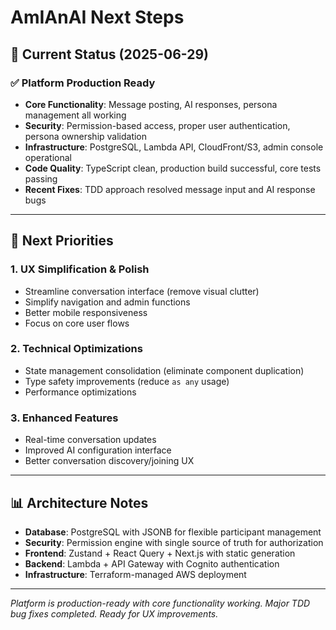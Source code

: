 # AmIAnAI Next Steps

## 🎯 Current Status (2025-06-29)

### ✅ **Platform Production Ready**

- **Core Functionality**: Message posting, AI responses, persona management all working
- **Security**: Permission-based access, proper user authentication, persona ownership validation
- **Infrastructure**: PostgreSQL, Lambda API, CloudFront/S3, admin console operational
- **Code Quality**: TypeScript clean, production build successful, core tests passing
- **Recent Fixes**: TDD approach resolved message input and AI response bugs

---

## 🚀 **Next Priorities**

### **1. UX Simplification & Polish**
- Streamline conversation interface (remove visual clutter)
- Simplify navigation and admin functions 
- Better mobile responsiveness
- Focus on core user flows

### **2. Technical Optimizations**
- State management consolidation (eliminate component duplication)
- Type safety improvements (reduce `as any` usage)
- Performance optimizations

### **3. Enhanced Features**
- Real-time conversation updates
- Improved AI configuration interface
- Better conversation discovery/joining UX

---

## 📊 **Architecture Notes**

- **Database**: PostgreSQL with JSONB for flexible participant management
- **Security**: Permission engine with single source of truth for authorization
- **Frontend**: Zustand + React Query + Next.js with static generation
- **Backend**: Lambda + API Gateway with Cognito authentication
- **Infrastructure**: Terraform-managed AWS deployment

---

_Platform is production-ready with core functionality working. Major TDD bug fixes completed. Ready for UX improvements._
